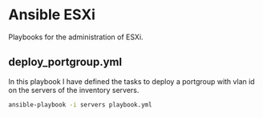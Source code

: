 # Ansible ESXi
Playbooks for the administration of ESXi.

## deploy_portgroup.yml
In this playbook I have defined the tasks to deploy a portgroup with vlan id on the servers of the inventory servers.

```sh
ansible-playbook -i servers playbook.yml
```

